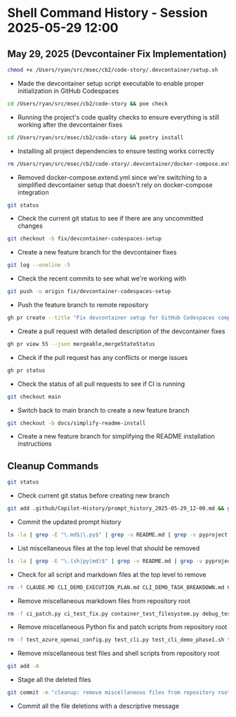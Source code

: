 # Shell Command History - Session 2025-05-29 12:00

## May 29, 2025 (Devcontainer Fix Implementation)

```bash
chmod +x /Users/ryan/src/msec/cb2/code-story/.devcontainer/setup.sh
```
- Made the devcontainer setup script executable to enable proper initialization in GitHub Codespaces

```bash
cd /Users/ryan/src/msec/cb2/code-story && poe check
```
- Running the project's code quality checks to ensure everything is still working after the devcontainer fixes

```bash
cd /Users/ryan/src/msec/cb2/code-story && poetry install
```
- Installing all project dependencies to ensure testing works correctly

```bash
rm /Users/ryan/src/msec/cb2/code-story/.devcontainer/docker-compose.extend.yml
```
- Removed docker-compose.extend.yml since we're switching to a simplified devcontainer setup that doesn't rely on docker-compose integration

```bash
git status
```
- Check the current git status to see if there are any uncommitted changes

```bash
git checkout -b fix/devcontainer-codespaces-setup
```
- Create a new feature branch for the devcontainer fixes

```bash
git log --oneline -5
```
- Check the recent commits to see what we're working with

```bash
git push -u origin fix/devcontainer-codespaces-setup
```
- Push the feature branch to remote repository

```bash
gh pr create --title "Fix devcontainer setup for GitHub Codespaces compatibility" --body "..."
```
- Create a pull request with detailed description of the devcontainer fixes

```bash
gh pr view 55 --json mergeable,mergeStateStatus
```
- Check if the pull request has any conflicts or merge issues

```bash
gh pr status
```
- Check the status of all pull requests to see if CI is running

```bash
git checkout main
```
- Switch back to main branch to create a new feature branch

```bash
git checkout -b docs/simplify-readme-install
```
- Create a new feature branch for simplifying the README installation instructions

## Cleanup Commands

```bash
git status
```
- Check current git status before creating new branch

```bash
git add .github/Copilot-History/prompt_history_2025-05-29_12-00.md && git commit -m "docs: update prompt history for cleanup task"
```
- Commit the updated prompt history

```bash
ls -la | grep -E "\.md$|\.py$" | grep -v README.md | grep -v pyproject.toml
```
- List miscellaneous files at the top level that should be removed

```bash
ls -la | grep -E "\.(sh|py|md)$" | grep -v README.md | grep -v pyproject.toml
```
- Check for all script and markdown files at the top level to remove

```bash
rm -f CLAUDE.MD CLI_DEMO_EXECUTION_PLAN.md CLI_DEMO_TASK_BREAKDOWN.md CLI_DEMO_TEST_PLAN.md DEVCONTAINER_CODESPACES_FIX.md DOCKER_CONNECTIVITY_FIX_SUMMARY.md TEST_FIXES_COMPLETED.md
```
- Remove miscellaneous markdown files from repository root

```bash
rm -f ci_patch.py ci_test_fix.py container_test_filesystem.py debug_test.py fix_exception_handling.py fix_ingestion_job.py fix_kwargs.py fix_mypy_comprehensive.py fix_mypy_errors.py fix_mypy_errors_advanced.py patch_adapters.py patch_neo4j_tests.py
```
- Remove miscellaneous Python fix and patch scripts from repository root

```bash
rm -f test_azure_openai_config.py test_cli.py test_cli_demo_phase1.sh test_cli_demo_phase2.sh
```
- Remove miscellaneous test files and shell scripts from repository root

```bash
git add -A
```
- Stage all the deleted files

```bash
git commit -m "cleanup: remove miscellaneous files from repository root..."
```
- Commit all the file deletions with a descriptive message
